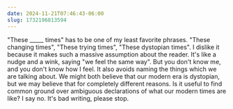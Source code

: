 ```yaml
---
date: 2024-11-21T07:46:43-06:00
slug: 1732196813594
---
```


"These _____ times" has to be one of my least favorite phrases. "These changing times", "These trying times", "These dystopian times". I dislike it because it makes such a massive assumption about the reader. It's like a nudge and a wink, saying "we feel the same way". But you don't know me, and you don't know how I feel. It also avoids naming the things which we are talking about. We might both believe that our modern era is dystopian, but we may believe that for completely different reasons. Is it useful to find common ground over ambiguous declarations of what our modern times are like? I say no. It's bad writing, please stop.